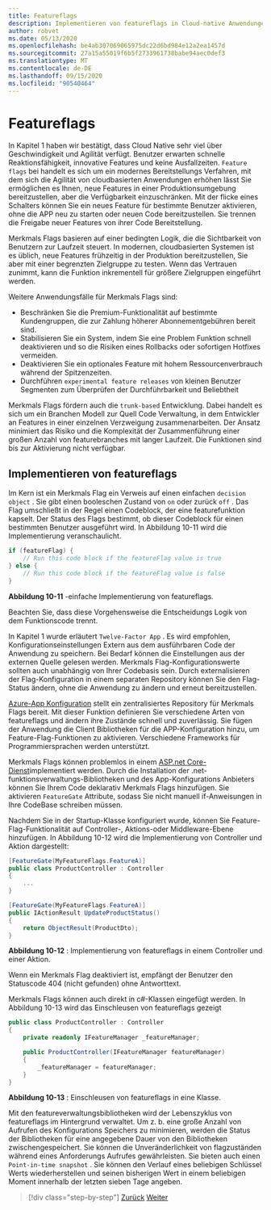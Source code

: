 ```yaml
---
title: Featureflags
description: Implementieren von featureflags in Cloud-native Anwendungen mit Azure-app config
author: robvet
ms.date: 05/13/2020
ms.openlocfilehash: be4ab307069065975dc22d6bd984e12a2ea1457d
ms.sourcegitcommit: 27a15a55019f6b5f2733961738babe94aec0def3
ms.translationtype: MT
ms.contentlocale: de-DE
ms.lasthandoff: 09/15/2020
ms.locfileid: "90540464"
---
```

# <a name="feature-flags"></a>Featureflags

In Kapitel 1 haben wir bestätigt, dass Cloud Native sehr viel über Geschwindigkeit und Agilität verfügt. Benutzer erwarten schnelle Reaktionsfähigkeit, innovative Features und keine Ausfallzeiten. `Feature flags` bei handelt es sich um ein modernes Bereitstellungs Verfahren, mit dem sich die Agilität von cloudbasierten Anwendungen erhöhen lässt Sie ermöglichen es Ihnen, neue Features in einer Produktionsumgebung bereitzustellen, aber die Verfügbarkeit einzuschränken. Mit der flicke eines Schalters können Sie ein neues Feature für bestimmte Benutzer aktivieren, ohne die APP neu zu starten oder neuen Code bereitzustellen. Sie trennen die Freigabe neuer Features von ihrer Code Bereitstellung.

Merkmals Flags basieren auf einer bedingten Logik, die die Sichtbarkeit von Benutzern zur Laufzeit steuert. In modernen, cloudbasierten Systemen ist es üblich, neue Features frühzeitig in der Produktion bereitzustellen, Sie aber mit einer begrenzten Zielgruppe zu testen. Wenn das Vertrauen zunimmt, kann die Funktion inkrementell für größere Zielgruppen eingeführt werden.

Weitere Anwendungsfälle für Merkmals Flags sind:

- Beschränken Sie die Premium-Funktionalität auf bestimmte Kundengruppen, die zur Zahlung höherer Abonnementgebühren bereit sind.
- Stabilisieren Sie ein System, indem Sie eine Problem Funktion schnell deaktivieren und so die Risiken eines Rollbacks oder sofortigen Hotfixes vermeiden.
- Deaktivieren Sie ein optionales Feature mit hohem Ressourcenverbrauch während der Spitzenzeiten.
- Durchführen `experimental feature releases` von kleinen Benutzer Segmenten zum Überprüfen der Durchführbarkeit und Beliebtheit

Merkmals Flags fördern auch die `trunk-based` Entwicklung. Dabei handelt es sich um ein Branchen Modell zur Quell Code Verwaltung, in dem Entwickler an Features in einer einzelnen Verzweigung zusammenarbeiten. Der Ansatz minimiert das Risiko und die Komplexität der Zusammenführung einer großen Anzahl von featurebranches mit langer Laufzeit. Die Funktionen sind bis zur Aktivierung nicht verfügbar.

## <a name="implementing-feature-flags"></a>Implementieren von featureflags

Im Kern ist ein Merkmals Flag ein Verweis auf einen einfachen `decision object` . Sie gibt einen booleschen Zustand von `on` oder zurück `off` . Das Flag umschließt in der Regel einen Codeblock, der eine featurefunktion kapselt. Der Status des Flags bestimmt, ob dieser Codeblock für einen bestimmten Benutzer ausgeführt wird. In Abbildung 10-11 wird die Implementierung veranschaulicht.

```csharp
if (featureFlag) {
    // Run this code block if the featureFlag value is true
} else {
    // Run this code block if the featureFlag value is false
}
```

**Abbildung 10-11** -einfache Implementierung von featureflags.

Beachten Sie, dass diese Vorgehensweise die Entscheidungs Logik von dem Funktionscode trennt.

In Kapitel 1 wurde erläutert `Twelve-Factor App` . Es wird empfohlen, Konfigurationseinstellungen Extern aus dem ausführbaren Code der Anwendung zu speichern. Bei Bedarf können die Einstellungen aus der externen Quelle gelesen werden. Merkmals Flag-Konfigurationswerte sollten auch unabhängig von Ihrer Codebasis sein. Durch externalisieren der Flag-Konfiguration in einem separaten Repository können Sie den Flag-Status ändern, ohne die Anwendung zu ändern und erneut bereitzustellen.

[Azure-App Konfiguration](https://docs.microsoft.com/azure/azure-app-configuration/overview) stellt ein zentralisiertes Repository für Merkmals Flags bereit. Mit dieser Funktion definieren Sie verschiedene Arten von featureflags und ändern ihre Zustände schnell und zuverlässig. Sie fügen der Anwendung die Client Bibliotheken für die APP-Konfiguration hinzu, um Feature-Flag-Funktionen zu aktivieren. Verschiedene Frameworks für Programmiersprachen werden unterstützt.

Merkmals Flags können problemlos in einem [ASP.net Core-Dienst](https://docs.microsoft.com/azure/azure-app-configuration/use-feature-flags-dotnet-core)implementiert werden. Durch die Installation der .net-funktionsverwaltungs-Bibliotheken und des App-Konfigurations Anbieters können Sie Ihrem Code deklarativ Merkmals Flags hinzufügen. Sie aktivieren `FeatureGate` Attribute, sodass Sie nicht manuell if-Anweisungen in Ihre CodeBase schreiben müssen.

Nachdem Sie in der Startup-Klasse konfiguriert wurde, können Sie Feature-Flag-Funktionalität auf Controller-, Aktions-oder Middleware-Ebene hinzufügen. In Abbildung 10-12 wird die Implementierung von Controller und Aktion dargestellt:

```csharp
[FeatureGate(MyFeatureFlags.FeatureA)]
public class ProductController : Controller
{
    ...
}
```

```csharp
[FeatureGate(MyFeatureFlags.FeatureA)]
public IActionResult UpdateProductStatus()
{
    return ObjectResult(ProductDto);
}
```

**Abbildung 10-12** : Implementierung von featureflags in einem Controller und einer Aktion.

Wenn ein Merkmals Flag deaktiviert ist, empfängt der Benutzer den Statuscode 404 (nicht gefunden) ohne Antworttext.

Merkmals Flags können auch direkt in c#-Klassen eingefügt werden. In Abbildung 10-13 wird das Einschleusen von featureflags gezeigt

```csharp
public class ProductController : Controller
{
    private readonly IFeatureManager _featureManager;

    public ProductController(IFeatureManager featureManager)
    {
        _featureManager = featureManager;
    }
}
```

**Abbildung 10-13** : Einschleusen von featureflags in eine Klasse.

Mit den featureverwaltungsbibliotheken wird der Lebenszyklus von featureflags im Hintergrund verwaltet. Um z. b. eine große Anzahl von Aufrufen des Konfigurations Speichers zu minimieren, werden die Status der Bibliotheken für eine angegebene Dauer von den Bibliotheken zwischengespeichert. Sie können die Unveränderlichkeit von flagzuständen während eines Anforderungs Aufrufes gewährleisten. Sie bieten auch einen `Point-in-time snapshot` . Sie können den Verlauf eines beliebigen Schlüssel Werts wiederherstellen und seinen bisherigen Wert in einem beliebigen Moment innerhalb der letzten sieben Tage angeben.

>[!div class="step-by-step"]
>[Zurück](devops.md)
>[Weiter](infrastructure-as-code.md)
